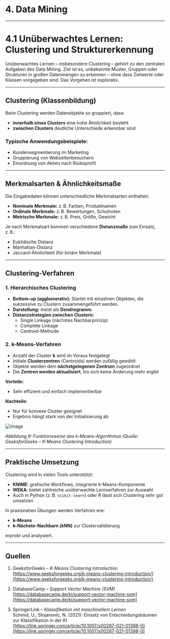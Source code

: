 # 4. Data Mining
---

# 4.1 Unüberwachtes Lernen: Clustering und Strukturerkennung

Unüberwachtes Lernen – insbesondere Clustering – gehört zu den zentralen Aufgaben des Data Mining. Ziel ist es, unbekannte Muster, Gruppen oder Strukturen in großen Datenmengen zu erkennen – ohne dass Zielwerte oder Klassen vorgegeben sind. Das Vorgehen ist explorativ.

---

## Clustering (Klassenbildung)

Beim Clustering werden Datenobjekte so gruppiert, dass:

- **innerhalb eines Clusters** eine hohe Ähnlichkeit besteht
- **zwischen Clustern** deutliche Unterschiede erkennbar sind

### Typische Anwendungsbeispiele:

- Kundensegmentierung im Marketing  
- Gruppierung von Webseitenbesuchern  
- Einordnung von Aktien nach Risikoprofil

---

## Merkmalsarten & Ähnlichkeitsmaße

Die Eingabedaten können unterschiedliche Merkmalsarten enthalten:

- **Nominale Merkmale:** z. B. Farben, Produktnamen  
- **Ordinale Merkmale:** z. B. Bewertungen, Schulnoten  
- **Metrische Merkmale:** z. B. Preis, Größe, Gewicht

Je nach Merkmalsart kommen verschiedene **Distanzmaße** zum Einsatz, z. B.:

- Euklidische Distanz  
- Manhattan-Distanz  
- Jaccard-Ähnlichkeit (für binäre Merkmale)

---

## Clustering-Verfahren

### 1. Hierarchisches Clustering

- **Bottom-up (agglomerativ):** Startet mit einzelnen Objekten, die sukzessive zu Clustern zusammengeführt werden.
- **Darstellung:** meist als **Dendrogramm**.
- **Distanzstrategien zwischen Clustern:**
  - Single Linkage (nächstes Nachbarprinzip)
  - Complete Linkage
  - Centroid-Methode

### 2. k-Means-Verfahren

- Anzahl der Cluster **k** wird im Voraus festgelegt  
- Initiale **Clusterzentren** (Centroids) werden zufällig gewählt  
- Objekte werden dem **nächstgelegenen Zentrum** zugeordnet  
- Die **Zentren werden aktualisiert**, bis sich keine Änderung mehr ergibt

**Vorteile:**
- Sehr effizient und einfach implementierbar

**Nachteile:**
- Nur für konvexe Cluster geeignet  
- Ergebnis hängt stark von der Initialisierung ab

![image](https://github.com/user-attachments/assets/ed213297-7863-4fba-8890-98e3d633adff)

*Abbildung 9: Funktionsweise des k-Means-Algorithmus (Quelle: GeeksforGeeks – K-Means Clustering Introduction)*

---

## Praktische Umsetzung

Clustering wird in vielen Tools unterstützt:

- **KNIME**: grafische Workflows, integrierte k-Means-Komponente  
- **WEKA**: bietet zahlreiche unüberwachte Lernverfahren zur Auswahl  
- Auch in Python (z. B. `scikit-learn`) oder R lässt sich Clustering sehr gut umsetzen

In praxisnahen Übungen werden Verfahren wie:

- **k-Means**
- **k-Nächste-Nachbarn (kNN)** zur Clustervalidierung

erprobt und analysiert.

---

## Quellen

1. GeeksforGeeks – *K-Means Clustering Introduction*  
   [https://www.geeksforgeeks.org/k-means-clustering-introduction/](https://www.geeksforgeeks.org/k-means-clustering-introduction/)

2. DatabaseCamp – *Support Vector Machine (SVM)*  
   [https://databasecamp.de/ki/support-vector-machine-svm](https://databasecamp.de/ki/support-vector-machine-svm)

3. SpringerLink – *Klassifikation mit maschinellem Lernen*  
   Schmid, U.; Stojanovic, N. (2021): Einsatz von Entscheidungsbäumen zur Klassifikation in der KI  
   [https://link.springer.com/article/10.1007/s00287-021-01398-0](https://link.springer.com/article/10.1007/s00287-021-01398-0)

